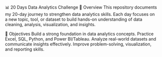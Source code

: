 📊 20 Days Data Analytics Challenge
🧠 Overview
This repository documents my 20-day journey to strengthen data analytics skills.
Each day focuses on a new topic, tool, or dataset to build hands-on understanding of data cleaning, analysis, visualization, and insights.

🎯 Objectives
Build a strong foundation in data analytics concepts.
Practice Excel, SQL, Python, and Power BI/Tableau.
Analyze real-world datasets and communicate insights effectively.
Improve problem-solving, visualization, and reporting skills.


